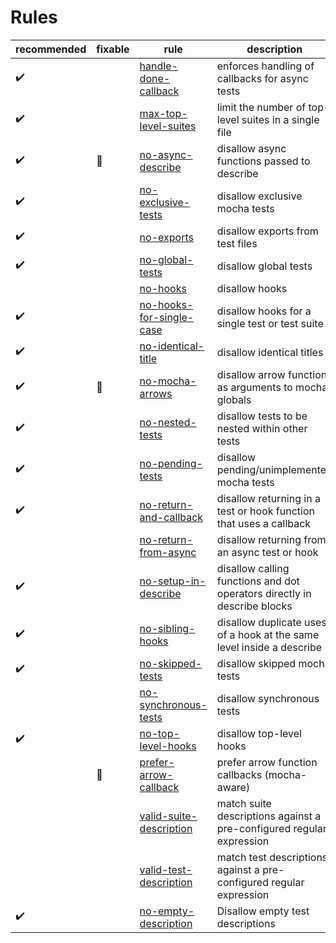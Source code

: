 # Rules

|recommended|fixable|rule|description|
|-|-|-|-|
|:heavy_check_mark:|| [handle-done-callback](handle-done-callback.md) | enforces handling of callbacks for async tests
|:heavy_check_mark:|| [max-top-level-suites](max-top-level-suites.md) | limit the number of top-level suites in a single file
|:heavy_check_mark:|:wrench:| [no-async-describe](no-async-describe.md) | disallow async functions passed to describe
|:heavy_check_mark:|| [no-exclusive-tests](no-exclusive-tests.md) | disallow exclusive mocha tests
|:heavy_check_mark:|| [no-exports](no-exports.md) | disallow exports from test files
|:heavy_check_mark:|| [no-global-tests](no-global-tests.md) | disallow global tests
||| [no-hooks](no-hooks.md) | disallow hooks
|:heavy_check_mark:|| [no-hooks-for-single-case](no-hooks-for-single-case.md) | disallow hooks for a single test or test suite
|:heavy_check_mark:|| [no-identical-title](no-identical-title.md) | disallow identical titles
|:heavy_check_mark:|:wrench:| [no-mocha-arrows](no-mocha-arrows.md) | disallow arrow functions as arguments to mocha globals
|:heavy_check_mark:|| [no-nested-tests](no-nested-tests.md) | disallow tests to be nested within other tests
|:heavy_check_mark:|| [no-pending-tests](no-pending-tests.md) | disallow pending/unimplemented mocha tests
|:heavy_check_mark:|| [no-return-and-callback](no-return-and-callback.md) | disallow returning in a test or hook function that uses a callback
||| [no-return-from-async](no-return-from-async.md) | disallow returning from an async test or hook
|:heavy_check_mark:|| [no-setup-in-describe](no-setup-in-describe.md) | disallow calling functions and dot operators directly in describe blocks
|:heavy_check_mark:|| [no-sibling-hooks](no-sibling-hooks.md) | disallow duplicate uses of a hook at the same level inside a describe
|:heavy_check_mark:|| [no-skipped-tests](no-skipped-tests.md) | disallow skipped mocha tests
||| [no-synchronous-tests](no-synchronous-tests.md) | disallow synchronous tests
|:heavy_check_mark:|| [no-top-level-hooks](no-top-level-hooks.md) | disallow top-level hooks
||:wrench:| [prefer-arrow-callback](prefer-arrow-callback.md) | prefer arrow function callbacks (mocha-aware)
||| [valid-suite-description](valid-suite-description.md) | match suite descriptions against a pre-configured regular expression
||| [valid-test-description](valid-test-description.md) | match test descriptions against a pre-configured regular expression
|:heavy_check_mark:|| [no-empty-description](no-empty-description.md) | Disallow empty test descriptions
